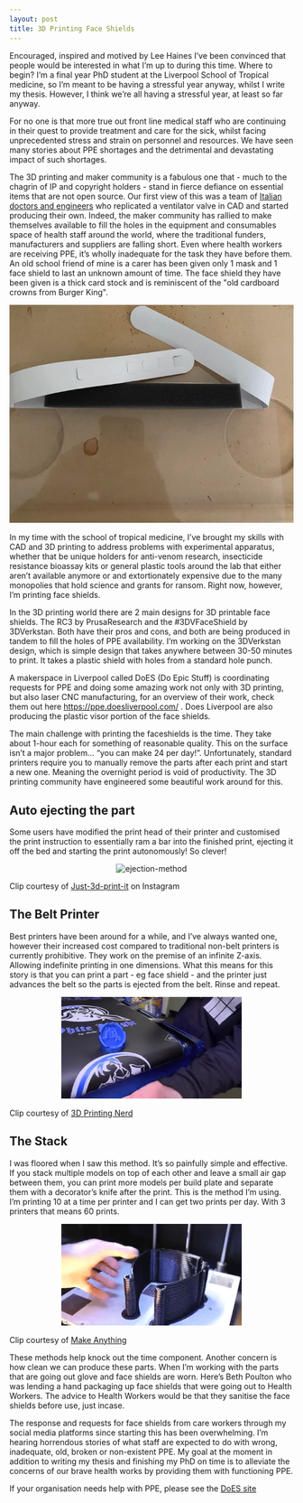 ```yaml
---
layout: post
title: 3D Printing Face Shields
---
```


Encouraged, inspired and motived by Lee Haines I’ve been convinced that people would be interested in what I’m up to during this time. Where to begin? I’m a final year PhD student at the Liverpool School of Tropical medicine, so I’m meant to be having a stressful year anyway, whilst I write my thesis. However, I think we’re all having a stressful year, at least so far anyway. 

For no one is that more true out front line medical staff who are continuing in their quest to provide treatment and care for the sick, whilst facing unprecedented stress and strain on personnel and resources. We have seen many stories about PPE shortages and the detrimental and devastating impact of such shortages.

The 3D printing and maker community is a fabulous one that - much to the chagrin of IP and copyright holders - stand in fierce defiance on essential items that are not open source. Our first view of this was a team of [Italian doctors and engineers](https://www.forbes.com/sites/amyfeldman/2020/03/19/talking-with-the-italian-engineers-who-3d-printed-respirator-parts-for-hospitals-with-coronavirus-patients-for-free/#3bfd404378f1) who replicated a ventilator valve in CAD and started producing their own. Indeed, the maker community has rallied to make themselves available to fill the holes in the equipment and consumables space of health staff around the world, where the traditional funders, manufacturers and suppliers are falling short. Even where health workers are receiving PPE, it’s wholly inadequate for the task they have before them. An old school friend of mine is a carer has been given only 1 mask and 1 face shield to last an unknown amount of time. The face shield they have been given is a thick card stock and is reminiscent of the "old cardboard crowns from Burger King".

<p align="center">
  <img src="/images/papershield1.jpg" alt="paper-shield"/>
</p>

In my time with the school of tropical medicine, I’ve brought my skills with CAD and 3D printing to address problems with experimental apparatus, whether that be unique holders for anti-venom research, insecticide resistance bioassay kits or general plastic tools around the lab that either aren’t available anymore or and extortionately expensive due to the many monopolies that hold science and grants for ransom. Right now, however, I’m printing face shields.

In the 3D printing world there are 2 main designs for 3D printable face shields. The RC3 by PrusaResearch and the #3DVFaceShield by 3DVerkstan. Both have their pros and cons, and both are being produced in tandem to fill the holes of PPE availability. I’m working on the 3DVerkstan design, which is simple design that takes anywhere between 30-50 minutes to print. It takes a plastic shield with holes from a standard hole punch. 

A makerspace in Liverpool called DoES (Do Epic Stuff) is coordinating requests for PPE and doing some amazing work not only with 3D printing, but also laser CNC manufacturing, for an overview of their work, check them out here https://ppe.doesliverpool.com/ . Does Liverpool are also producing the plastic visor portion of the face shields.

The main challenge with printing the faceshields is the time. They take about 1-hour each for something of reasonable quality. This on the surface isn’t a major problem… “you can make 24 per day!”. Unfortunately, standard printers require you to manually remove the parts after each print and start a new one. Meaning the overnight period is void of productivity. The 3D printing community have engineered some beautiful work around for this. 

## Auto ejecting the part

Some users have modified the print head of their printer and customised the print instruction to essentially ram a bar into the finished print, ejecting it off the bed and starting the print autonomously! So clever! 

<p align="center">
  <img src="/images/ezgif-4-a14c18547ea5.gif" alt="ejection-method"/>
</p>

Clip courtesy of [Just-3d-print-it](https://www.instagram.com/p/B-VBZvVDNCu/) on Instagram

## The Belt Printer
Best printers have been around for a while, and I’ve always wanted one, however their increased cost compared to traditional non-belt printers is currently prohibitive. They work on the premise of an infinite Z-axis. Allowing indefinite printing in one dimensions. What this means for this story is that you can print a part - eg face shield - and the printer just advances the belt so the parts is ejected from the belt. Rinse and repeat.

<p align="center">
  <img src="/images/3D Printing With an UNLIMITED Z_ 23.8s - 28.3s (V6SrN2qW1Hw) 2401.gif" alt="belt-method"/>
</p>

Clip courtesy of [3D Printing Nerd](https://www.youtube.com/channel/UC_7aK9PpYTqt08ERh1MewlQ)

## The Stack

I was floored when I saw this method. It’s so painfully simple and effective. If you stack multiple models on top of each other and leave a small air gap between them, you can print more models per build plate and separate them with a decorator’s knife after the print. This is the method I’m using. I’m printing 10 at a time per printer and I can get two prints per day. With 3 printers that means 60 prints.

<p align="center">
  <img src="/images/Stacking 3D Prints _ Scratching Faces 10m40.7s - 10m53s (MHKBvk8IAc0) 2401.gif" alt="stack-method"/>
</p>

Clip courtesy of [Make Anything](https://www.youtube.com/channel/UCVc6AHfGw9b2zOE_ZGfmsnw)

These methods help knock out the time component. Another concern is how clean we can produce these parts. When I’m working with the parts that are going out glove and face shields are worn. Here’s Beth Poulton who was lending a hand packaging up face shields that were going out to Health Workers. The advice to Health Workers would be that they sanitise the face shields before use, just incase. 

The response and requests for face shields from care workers through my social media platforms since starting this has been overwhelming. I’m hearing horrendous stories of what staff are expected to do with wrong, inadequate, old, broken or non-existent PPE. My goal at the moment in addition to writing my thesis and finishing my PhD on time is to alleviate the concerns of our brave health works by providing them with functioning PPE. 

If your organisation needs help with PPE, please see the [DoES site](ppe.doesliverpool.com)
